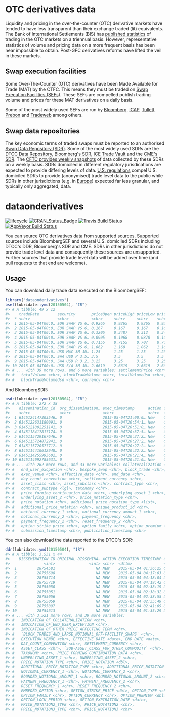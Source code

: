 <!-- README.md is generated from README.Rmd. Please edit that file -->
OTC derivatives data
====================

Liquidity and pricing in the over-the-counter (OTC) derivative markets have tended to have less transparent than their exchange traded (lit) equivalents. The Bank of International Settlements (BIS) has [published statistics](http://www.bis.org/statistics/derstats.htm) of trading in the OTC markets on a triennual basis. However, representative statistics of volume and pricing data on a more frequent basis has been near impossible to obtain. Post-GFC derivatives reforms have lifted the veil in these markets.

Swap execution facilities
-------------------------

Some Over-The-Counter (OTC) derivatives have been Made Available for Trade (MAT) by the CTFC. This means they must be traded on [Swap Execution Facilities (SEFs)](http://www.cftc.gov/IndustryOversight/TradingOrganizations/SEF2/index.htm). These SEFs are compelled publish trading volume and prices for these MAT derivatives on a daily basis.

Some of the most widely used SEFs are run by [Bloomberg](http://www.bloombergsef.com), [ICAP](http://www.icap.com/what-we-do/global-broking/sef.aspx), [Tullett Prebon](http://www.tullettprebon.com/swap_execution_facility/index.aspx) and [Tradeweb](http://www.tradeweb.com/Institutional/Derivatives/SEF-Center/) among others.

Swap data repositories
----------------------

The key economic terms of traded swaps must be reported to an authorised [Swap Data Repository (SDR)](http://www.cftc.gov/IndustryOversight/DataRepositories/index.htm). Some of the most widely used SDRs are the [DTCC Data Repository](http://www.dtcc.com/data-and-repository-services/global-trade-repository/gtr-us.aspx), [Bloomberg's SDR](http://www.bloombergsdr.com), [ICE Trade Vault](https://www.icetradevault.com) and the [CME's SDR](http://www.cmegroup.com/trading/global-repository-services/cme-swap-data-repository.html). The [CFTC provides weekly snapshots](http://www.cftc.gov/MarketReports/SwapsReports/index.htm) of data collected by these SDRs on a weekly basis. SDRs domiciled in different regulatory jurisdications are expected to provide differing levels of data. [U.S. regulations](http://www.cftc.gov/IndustryOversight/DataRepositories/index.htm) compel U.S. domiciled SDRs to provide (anonymised) trade level data to the public while SDRs in other jurisdictions (e.g. in [Europe](http://eur-lex.europa.eu/LexUriServ/LexUriServ.do?uri=OJ:L:2013:052:0033:0036:EN:PDF)) expected far less granular, and typically only aggregated, data.

dataonderivatives
=================

[![lifecycle](https://img.shields.io/badge/lifecycle-maturing-blue.svg)](https://www.tidyverse.org/lifecycle/#maturing) [![CRAN\_Status\_Badge](https://www.r-pkg.org/badges/version/dataonderivatives)](https://CRAN.R-project.org/package=dataonderivatives) [![Travis Build Status](https://travis-ci.org/imanuelcostigan/dataonderivatives.svg?branch=master)](https://travis-ci.org/imanuelcostigan/dataonderivatives) [![AppVeyor Build Status](https://ci.appveyor.com/api/projects/status/github/imanuelcostigan/dataonderivatives?branch=master&svg=true)](https://ci.appveyor.com/project/imanuelcostigan/dataonderivatives)

You can source OTC derivatives data from supported sources. Supported sources include BloombergSEF and several U.S. domiciled SDRs including DTCC's DDR, Bloomberg's SDR and CME. SDRs in other jurisdictions do not provide trade level data and consequently these sources are unsupported. Further sources that provide trade level data will be added over time (and pull requests to that end are welcome).

Usage
-----

You can download daily trade data executed on the BloombergSEF:

``` r
library("dataonderivatives")
bsef(lubridate::ymd(20150504), "IR")
#> # A tibble: 49 x 12
#>    tradeDate        security       priceOpen priceHigh priceLow priceClose
#>  * <chr>            <chr>          <chr>     <chr>     <chr>    <chr>     
#>  1 2015-05-04T00:0… EUR SWAP VS 6… 0.9265    0.9265    0.9265   0.9265    
#>  2 2015-05-04T00:0… EUR SWAP VS 6… 0.167     0.167     0.167    0.167     
#>  3 2015-05-04T00:0… EUR SWAP VS 6… 0.3205    0.3487    0.312    0.3404    
#>  4 2015-05-04T00:0… EUR SWAP VS 6… 0.0905    0.1068    0.0878   0.1068    
#>  5 2015-05-04T00:0… EUR SWAP VS 6… 0.7155    0.7155    0.707    0.712     
#>  6 2015-05-04T00:0… EUR SWAP VS 6… 1.062     1.168     1.062    1.168     
#>  7 2015-05-04T00:0… USD MAC 3M JU… 1.25      1.25      1.25     1.25      
#>  8 2015-05-04T00:0… SWA USD P 3.5… 3.5       3.5       3.5      3.5       
#>  9 2015-05-04T00:0… SWA USD R 3.2… 3.25      3.25      3.25     3.25      
#> 10 2015-05-04T00:0… USD S/A 3M JU… 2.6619    2.6619    2.6619   2.6619    
#> # ... with 39 more rows, and 6 more variables: settlementPrice <chr>,
#> #   totalVolume <chr>, blockTradeVolume <chr>, totalVolumeUsd <chr>,
#> #   blockTradeVolumeUsd <chr>, currency <chr>
```

And BloombergSDR:

``` r
bsdr(lubridate::ymd(20150504), "IR")
#> # A tibble: 272 x 38
#>    dissemination_id  org_dissemination… exec_timestamp      action cleared
#>    <chr>             <chr>              <chr>               <chr>  <chr>  
#>  1 6145124147303546… 0                  2015-05-04T21:00:0… New    C      
#>  2 6145122631180091… 0                  2015-05-04T20:54:1… New    C      
#>  3 6145121802251141… 0                  2015-05-04T20:51:0… New    C      
#>  4 6145118417817174… 0                  2015-05-04T20:37:5… New    C      
#>  5 6145115729167646… 0                  2015-05-04T20:27:2… New    C      
#>  6 6145115724872941… 0                  2015-05-04T20:27:2… New    C      
#>  7 6145115720577712… 0                  2015-05-04T20:27:2… New    C      
#>  8 6145114410612948… 0                  2015-05-04T20:22:2… New    C      
#>  9 6145114255993602… 0                  2015-05-04T20:21:4… New    C      
#> 10 6145114092785631… 0                  2015-05-04T20:21:0… New    C      
#> # ... with 262 more rows, and 33 more variables: collateralization <chr>,
#> #   end_user_excpetion <chr>, bespoke_swap <chr>, block_trade <chr>,
#> #   exec_venue <chr>, effective_date <chr>, end_date <chr>,
#> #   day_count_convention <chr>, settlement_currency <chr>,
#> #   asset_class <chr>, asset_subclass <chr>, contract_type <chr>,
#> #   contract_subtype <lgl>, taxonomy <chr>,
#> #   price_forming_continuation_data <chr>, underlying_asset_1 <chr>,
#> #   underlying_asset_2 <chr>, price_notation_type <chr>,
#> #   price_notation <chr>, additional_price_notation_type <list>,
#> #   additional_price_notation <chr>, unique_product_id <chr>,
#> #   notional_currency_1 <chr>, notional_currency_amount_1 <chr>,
#> #   notional_currency_2 <chr>, payment_frequency <chr>,
#> #   payment_frequency_2 <chr>, reset_frequency_2 <chr>,
#> #   option_strike_price <chr>, option_family <chr>, option_premium <chr>,
#> #   submission_timestamp <chr>, publication_timestamp <chr>
```

You can also download the data reported to the DTCC's SDR:

``` r
ddr(lubridate::ymd(20150504), "IR")
#> # A tibble: 3,531 x 44
#>    DISSEMINATION_ID ORIGINAL_DISSEMINA… ACTION EXECUTION_TIMESTAMP CLEARED
#>               <int>               <int> <chr>  <dttm>              <chr>  
#>  1         28754581                  NA NEW    2015-05-04 01:36:25 C      
#>  2         28755698                  NA NEW    2015-05-04 04:17:03 U      
#>  3         28755714                  NA NEW    2015-05-04 04:18:04 U      
#>  4         28755719                  NA NEW    2015-05-04 04:19:42 U      
#>  5         28755050                  NA NEW    2015-05-04 02:38:19 U      
#>  6         28755051                  NA NEW    2015-05-04 02:38:32 U      
#>  7         28755056                  NA NEW    2015-05-04 02:38:55 U      
#>  8         28755059                  NA NEW    2015-05-04 02:35:49 U      
#>  9         28755097                  NA NEW    2015-05-04 02:41:09 U      
#> 10         28754613                  NA NEW    2015-05-04 01:35:29 U      
#> # ... with 3,521 more rows, and 39 more variables:
#> #   INDICATION_OF_COLLATERALIZATION <chr>,
#> #   INDICATION_OF_END_USER_EXCEPTION <chr>,
#> #   INDICATION_OF_OTHER_PRICE_AFFECTING_TERM <chr>,
#> #   `BLOCK_TRADES_AND_LARGE_NOTIONAL_OFF-FACILITY_SWAPS` <chr>,
#> #   EXECUTION_VENUE <chr>, EFFECTIVE_DATE <date>, END_DATE <date>,
#> #   DAY_COUNT_CONVENTION <chr>, SETTLEMENT_CURRENCY <chr>,
#> #   ASSET_CLASS <chr>, `SUB-ASSET_CLASS_FOR_OTHER_COMMODITY` <chr>,
#> #   TAXONOMY <chr>, PRICE_FORMING_CONTINUATION_DATA <chr>,
#> #   UNDERLYING_ASSET_1 <chr>, UNDERLYING_ASSET_2 <chr>,
#> #   PRICE_NOTATION_TYPE <chr>, PRICE_NOTATION <dbl>,
#> #   ADDITIONAL_PRICE_NOTATION_TYPE <chr>, ADDITIONAL_PRICE_NOTATION <dbl>,
#> #   NOTIONAL_CURRENCY_1 <chr>, NOTIONAL_CURRENCY_2 <chr>,
#> #   ROUNDED_NOTIONAL_AMOUNT_1 <chr>, ROUNDED_NOTIONAL_AMOUNT_2 <chr>,
#> #   PAYMENT_FREQUENCY_1 <chr>, PAYMENT_FREQUENCY_2 <chr>,
#> #   RESET_FREQUENCY_1 <chr>, RESET_FREQUENCY_2 <chr>,
#> #   EMBEDED_OPTION <chr>, OPTION_STRIKE_PRICE <dbl>, OPTION_TYPE <chr>,
#> #   OPTION_FAMILY <chr>, OPTION_CURRENCY <chr>, OPTION_PREMIUM <dbl>,
#> #   OPTION_LOCK_PERIOD <chr>, OPTION_EXPIRATION_DATE <date>,
#> #   PRICE_NOTATION2_TYPE <chr>, PRICE_NOTATION2 <chr>,
#> #   PRICE_NOTATION3_TYPE <chr>, PRICE_NOTATION3 <chr>
```
